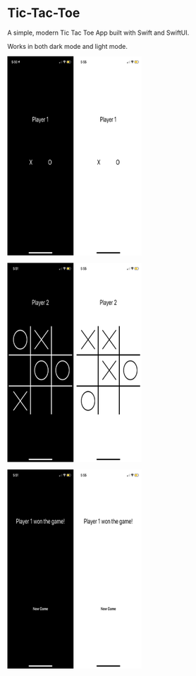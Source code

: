 # Tic-Tac-Toe
A simple, modern Tic Tac Toe App built with Swift and SwiftUI.

Works in both dark mode and light mode.

<img src="Photos/Selection.PNG" width="150" height="450"> <img src="Photos/Selectionl.PNG" width="150" height="450">

<img src="Photos/Game.PNG" width="150" height="450"> <img src="Photos/Gamel.PNG" width="150" height="450">

<img src="Photos/Win.PNG" width="150" height="450"> <img src="Photos/Winl.PNG" width="150" height="450">
